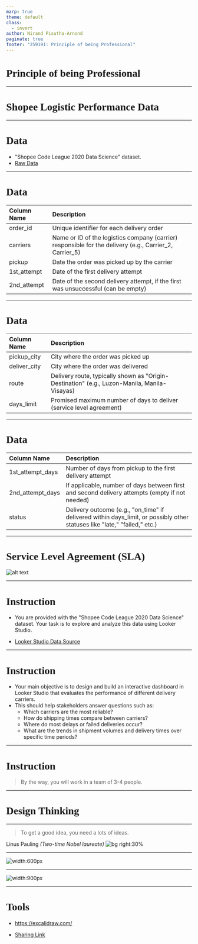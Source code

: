 ```yaml
---
marp: true
theme: default
class:
  - invert
author: Nirand Pisutha-Arnond
paginate: true
footer: "259191: Principle of being Professional"
---
```


<style>
@import url('https://fonts.googleapis.com/css2?family=Prompt:ital,wght@0,100;0,300;0,400;0,700;1,100;1,300;1,400;1,700&display=swap');

    :root {
    font-family: Prompt;
    --hl-color: #D57E7E;
}
h1 {
  font-family: Prompt
}
</style>

# Principle of being Professional

---

# Shopee Logistic Performance Data

---

# Data

- "Shopee Code League 2020 Data Science" dataset.
- [Raw Data](https://www.kaggle.com/datasets/davydev/shopee-code-league-20)

---

# Data

| Column Name | Description                                                                                             |
| :---------- | :------------------------------------------------------------------------------------------------------ |
| order_id    | Unique identifier for each delivery order                                                               |
| carriers    | Name or ID of the logistics company (carrier) responsible for the delivery (e.g., Carrier_2, Carrier_5) |
| pickup      | Date the order was picked up by the carrier                                                             |
| 1st_attempt | Date of the first delivery attempt                                                                      |
| 2nd_attempt | Date of the second delivery attempt, if the first was unsuccessful (can be empty)                       |

---

# Data

| Column Name  | Description                                                                                  |
| :----------- | :------------------------------------------------------------------------------------------- |
| pickup_city  | City where the order was picked up                                                           |
| deliver_city | City where the order was delivered                                                           |
| route        | Delivery route, typically shown as "Origin-Destination" (e.g., Luzon-Manila, Manila-Visayas) |
| days_limit   | Promised maximum number of days to deliver (service level agreement)                         |

---

# Data

| Column Name      | Description                                                                                                               |
| :--------------- | :------------------------------------------------------------------------------------------------------------------------ |
| 1st_attempt_days | Number of days from pickup to the first delivery attempt                                                                  |
| 2nd_attempt_days | If applicable, number of days between first and second delivery attempts (empty if not needed)                            |
| status           | Delivery outcome (e.g., "on_time" if delivered within days_limit, or possibly other statuses like "late," "failed," etc.) |

---

# Service Level Agreement (SLA)

![alt text](img/paste-1754263133322.png)

---

# Instruction

- You are provided with the "Shopee Code League 2020 Data Science" dataset. Your task is to explore and analyze this data using Looker Studio.

- [Looker Studio Data Source](https://lookerstudio.google.com/datasources/2268e52a-ce2d-4ee8-8e50-eacb9bdf2c91)

---

# Instruction

- Your main objective is to design and build an interactive dashboard in Looker Studio that evaluates the performance of different delivery carriers.
- This should help stakeholders answer questions such as:
  - Which carriers are the most reliable?
  - How do shipping times compare between carriers?
  - Where do most delays or failed deliveries occur?
  - What are the trends in shipment volumes and delivery times over specific time periods?

---

# Instruction

> By the way, you will work in a team of 3-4 people.

---

# Design Thinking

---

> To get a good idea, you need a lots of ideas.

Linus Pauling
_(Two-time Nobel laureate)_
![bg right:30%](img/paste-1754227487479.png)

---

![width:600px](img/paste-1754227672470.png)

---

![width:900px](img/paste-1754227806243.png)

---

# Tools

- https://excalidraw.com/

- [Sharing Link](https://docs.google.com/spreadsheets/d/14f-nizu1duEimAjODL_x-3q8WVElS5yzjf5g0OzTRoI/edit?usp=sharing)
